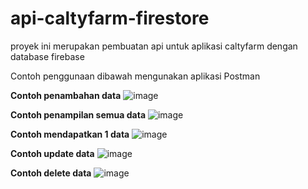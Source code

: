 # api-caltyfarm-firestore
proyek ini merupakan pembuatan api untuk aplikasi caltyfarm dengan database firebase

Contoh penggunaan dibawah mengunakan aplikasi Postman

**Contoh penambahan data**
![image](https://user-images.githubusercontent.com/49330514/102423410-8e533d00-403b-11eb-9971-293ef5d85e77.png)

**Contoh penampilan semua data**
![image](https://user-images.githubusercontent.com/49330514/102423608-fdc92c80-403b-11eb-95ba-d1e8c267afc9.png)

**Contoh mendapatkan 1 data**
![image](https://user-images.githubusercontent.com/49330514/102423545-db371380-403b-11eb-9ca0-21f78b8e72f1.png)

**Contoh update data**
![image](https://user-images.githubusercontent.com/49330514/102423702-3406ac00-403c-11eb-865d-3c6179024258.png)

**Contoh delete data**
![image](https://user-images.githubusercontent.com/49330514/102423879-91026200-403c-11eb-8f9e-751b4a8821d0.png)
